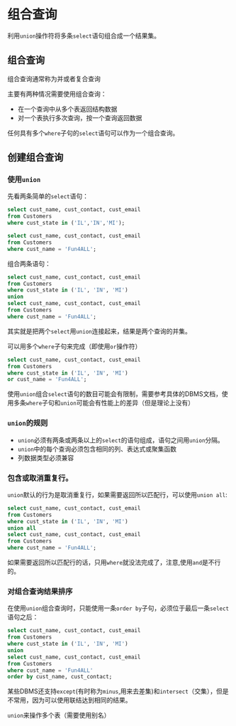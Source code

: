 # 组合查询

利用`union`操作符将多条`select`语句组合成一个结果集。

## 组合查询

组合查询通常称为并或者复合查询

主要有两种情况需要使用组合查询：

- 在一个查询中从多个表返回结构数据
- 对一个表执行多次查询，按一个查询返回数据

任何具有多个`where`子句的`select`语句可以作为一个组合查询。

## 创建组合查询

### 使用`union`

先看两条简单的`select`语句：

```sql
select cust_name, cust_contact, cust_email
from Customers
where cust_state in ('IL','IN','MI');
```

```sql
select cust_name, cust_contact, cust_email
from Customers
where cust_name = 'Fun4ALL';
```

组合两条语句：

```sql
select cust_name, cust_contact, cust_email
from Customers
where cust_state in ('IL', 'IN', 'MI')
union
select cust_name, cust_contact, cust_email
from Customers
where cust_name = 'Fun4ALL';
```

其实就是把两个`select`用`union`连接起来，结果是两个查询的并集。

可以用多个`where`子句来完成（即使用`or`操作符）

```sql
select cust_name, cust_contact, cust_email
from Customers
where cust_state in ('IL', 'IN', 'MI')
or cust_name = 'Fun4ALL';
```

使用`union`组合`select`语句的数目可能会有限制，需要参考具体的DBMS文档，使用多条`where`子句和`union`可能会有性能上的差异（但是理论上没有）

### `union`的规则

- `union`必须有两条或两条以上的`select`的语句组成，语句之间用`union`分隔。
- `union`中的每个查询必须包含相同的列、表达式或聚集函数
- 列数据类型必须兼容

### 包含或取消重复行。

`union`默认的行为是取消重复行，如果需要返回所以匹配行，可以使用`union all`:

```sql
select cust_name, cust_contact, cust_email
from Customers
where cust_state in ('IL', 'IN', 'MI')
union all
select cust_name, cust_contact, cust_email
from Customers
where cust_name = 'Fun4ALL';
```

如果需要返回所以匹配行的话，只用`where`就没法完成了，注意,使用`and`是不行的。

### 对组合查询结果排序

在使用`union`组合查询时，只能使用一条`order by`子句，必须位于最后一条`select`语句之后：

```sql
select cust_name, cust_contact, cust_email
from Customers
where cust_state in ('IL', 'IN', 'MI')
union
select cust_name, cust_contact, cust_email
from Customers
where cust_name = 'Fun4ALL'
order by cust_name, cust_contact;
```

某些DBMS还支持`except`(有时称为`minus`,用来去差集)和`intersect`（交集），但是不常用，因为可以使用联结达到相同的结果。

`union`来操作多个表（需要使用别名）